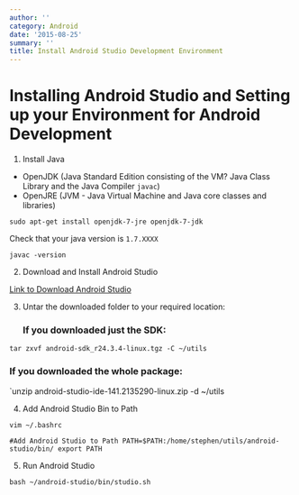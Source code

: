 ```yaml
---
author: ''
category: Android
date: '2015-08-25'
summary: ''
title: Install Android Studio Development Environment
---
```

# Installing Android Studio and Setting up your Environment for Android Development

1. Install Java 
  * OpenJDK (Java Standard Edition consisting of the VM? Java Class Library and the Java Compiler `javac`)
  * OpenJRE (JVM - Java Virtual Machine and Java core classes and libraries)

  ```
  sudo apt-get install openjdk-7-jre openjdk-7-jdk
  ```

  Check that your java  version is `1.7.XXXX`

  ```
  javac -version
  ```

2. Download and Install Android Studio

  [Link to Download Android Studio](https://developer.android.com/sdk/index.html)

3. Untar the downloaded folder to your required location:

   ### If you downloaded just the SDK:

  `tar zxvf android-sdk_r24.3.4-linux.tgz -C ~/utils`

   ### If you downloaded the whole package:

  `unzip android-studio-ide-141.2135290-linux.zip -d ~/utils

4. Add Android Studio Bin to Path

  `vim ~/.bashrc`

  `#Add Android Studio to Path
   PATH=$PATH:/home/stephen/utils/android-studio/bin/
   export PATH`

5. Run Android Studio

  `bash ~/android-studio/bin/studio.sh`
